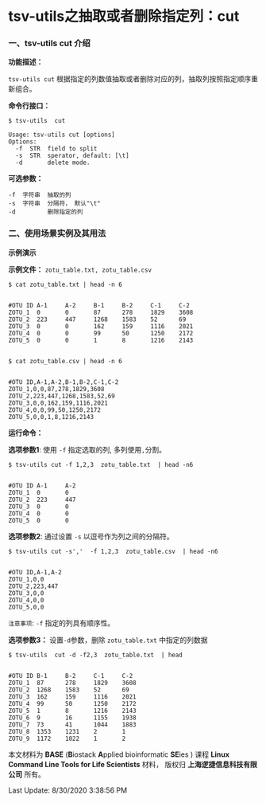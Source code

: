 # tsv-utils之抽取或者删除指定列：cut


### 一、tsv-utils cut 介绍

**功能描述：**

`tsv-utils cut` 根据指定的列数值抽取或者删除对应的列，抽取列按照指定顺序重新组合。

**命令行接口：**

    $ tsv-utils  cut
    
    Usage: tsv-utils cut [options]
    Options:
      -f  STR  field to split
      -s  STR  sperator, default: [\t]
      -d       delete mode.

**可选参数：**

    -f  字符串  抽取的列
    -s  字符串  分隔符， 默认"\t"
    -d         删除指定的列



### 二、使用场景实例及其用法

**示例演示**

**示例文件：** `zotu_table.txt, zotu_table.csv`

    $ cat zotu_table.txt | head -n 6


    #OTU ID A-1     A-2     B-1     B-2     C-1     C-2
    ZOTU_1  0       0       87      278     1829    3608
    ZOTU_2  223     447     1268    1583    52      69
    ZOTU_3  0       0       162     159     1116    2021
    ZOTU_4  0       0       99      50      1250    2172
    ZOTU_5  0       0       1       8       1216    2143


    $ cat zotu_table.csv | head -n 6


    #OTU ID,A-1,A-2,B-1,B-2,C-1,C-2
    ZOTU_1,0,0,87,278,1829,3608
    ZOTU_2,223,447,1268,1583,52,69
    ZOTU_3,0,0,162,159,1116,2021
    ZOTU_4,0,0,99,50,1250,2172
    ZOTU_5,0,0,1,8,1216,2143


**运行命令：**

**选项参数1**: 使用 `-f` 指定选取的列, 多列使用`,`分割。

    $ tsv-utils cut -f 1,2,3  zotu_table.txt  | head -n6


    #OTU ID A-1     A-2
    ZOTU_1  0       0
    ZOTU_2  223     447
    ZOTU_3  0       0
    ZOTU_4  0       0
    ZOTU_5  0       0


**选项参数2**: 通过设置 `-s` 以逗号作为列之间的分隔符。

    $ tsv-utils cut -s','  -f 1,2,3  zotu_table.csv  | head -n6


    #OTU ID,A-1,A-2
    ZOTU_1,0,0
    ZOTU_2,223,447
    ZOTU_3,0,0
    ZOTU_4,0,0
    ZOTU_5,0,0


`注意事项`: `-f` 指定的列具有顺序性。


**选项参数3：** 设置`-d`参数，删除 `zotu_table.txt` 中指定的列数据

    $ tsv-utils  cut -d -f2,3  zotu_table.txt  | head


    #OTU ID B-1     B-2     C-1     C-2
    ZOTU_1  87      278     1829    3608
    ZOTU_2  1268    1583    52      69
    ZOTU_3  162     159     1116    2021
    ZOTU_4  99      50      1250    2172
    ZOTU_5  1       8       1216    2143
    ZOTU_6  9       16      1155    1938
    ZOTU_7  73      41      1044    1883
    ZOTU_8  1353    1231    2       1
    ZOTU_9  1172    1022    1       2


本文材料为 **BASE** (**B**iostack **A**pplied bioinformatic **SE**ies ) 课程 **Linux Command Line Tools for Life Scientists** 材料， 版权归 **上海逻捷信息科技有限公司** 所有。

Last Update: 8/30/2020 3:38:56 PM
